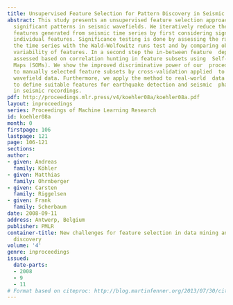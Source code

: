 ```yaml
---
title: Unsupervised Feature Selection for Pattern Discovery in Seismic Wavefields
abstract: This study presents an unsupervised feature selection approach for the discovery  of
  significant patterns in seismic wavefields. We iteratively reduce the number  of
  features generated from seismic time series by first considering significance  of
  individual features. Significance testing is done by assessing the randomness  of
  the time series with the Wald-Wolfowitz runs test and by comparing observed and  theoretical
  variability of features. In a second step the in-between feature  dependencies are
  assessed based on correlation hunting in feature subsets using  Self-Organizing
  Maps (SOMs). We show the improved discriminative power of our  procedure compared
  to manually selected feature subsets by cross-validation applied  to synthetic seismic
  wavefield data. Furthermore, we apply the method to real-world  data with the aim
  to define suitable features for earthquake detection and seismic  phase classification
  in seismic recordings.
pdf: http://proceedings.mlr.press/v4/koehler08a/koehler08a.pdf
layout: inproceedings
series: Proceedings of Machine Learning Research
id: koehler08a
month: 0
firstpage: 106
lastpage: 121
page: 106-121
sections: 
author:
- given: Andreas
  family: Köhler
- given: Matthias
  family: Ohrnberger
- given: Carsten
  family: Riggelsen
- given: Frank
  family: Scherbaum
date: 2008-09-11
address: Antwerp, Belgium
publisher: PMLR
container-title: New challenges for feature selection in data mining and knowledge
  discovery
volume: '4'
genre: inproceedings
issued:
  date-parts:
  - 2008
  - 9
  - 11
# Format based on citeproc: http://blog.martinfenner.org/2013/07/30/citeproc-yaml-for-bibliographies/
---
```

